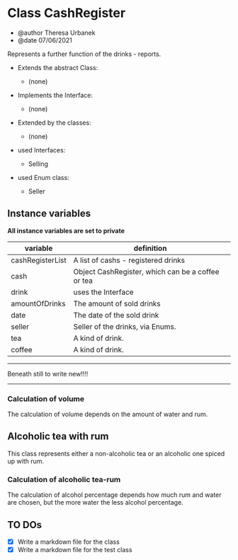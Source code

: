 # Class CashRegister #

- @author Theresa Urbanek
- @date 07/06/2021

Represents a further function of the drinks - reports.

- Extends the abstract Class:
    * (none)
- Implements the Interface:
    * (none)
- Extended by the classes:
    * (none)
    
- used Interfaces:
    * Selling
- used Enum class:
    * Seller

## Instance variables ##

**All instance variables are set to private**

|variable|definition|
|---|---|
|cashRegisterList|A list of cashs - registered drinks|
|cash| Object CashRegister, which can be a coffee or tea|
|drink|uses the Interface|
|amountOfDrinks|The amount of sold drinks|
|date|The date of the sold drink|
|seller|Seller of the drinks, via Enums.|
|tea|A kind of drink.|
|coffee|A kind of drink.|


-------------
Beneath still to write new!!!!

-----------

### Calculation of volume ###

The calculation of volume depends on the amount of water and rum.

## Alcoholic tea with rum ##

This class represents either a non-alcoholic tea or an alcoholic one spiced up with rum.

### Calculation of alcoholic tea-rum ###

The calculation of alcohol percentage depends how much rum and water are chosen, but the more water the less alcohol percentage.

## TO DOs ##
- [x] Write a markdown file for the class
- [X] Write a markdown file for the test class